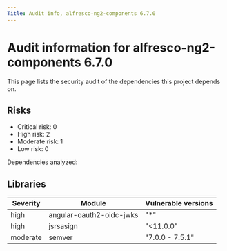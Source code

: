 ```yaml
---
Title: Audit info, alfresco-ng2-components 6.7.0
---
```


# Audit information for alfresco-ng2-components 6.7.0

This page lists the security audit of the dependencies this project depends on.

## Risks

- Critical risk: 0
- High risk: 2
- Moderate risk: 1
- Low risk: 0

Dependencies analyzed: 

## Libraries

| Severity | Module | Vulnerable versions |
| --- | --- | --- |
|high | angular-oauth2-oidc-jwks | &#34;*&#34; |
|high | jsrsasign | &#34;&lt;11.0.0&#34; |
|moderate | semver | &#34;7.0.0 - 7.5.1&#34; |


